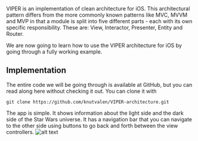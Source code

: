 VIPER is an implementation of clean architecture for iOS. This architectural pattern differs from the more commonly known patterns like MVC, MVVM and MVP in that a module is split into five different parts - each with its own specific responsibility. These are: View, Interactor, Presenter, Entity and Router.

We are now going to learn how to use the VIPER architecture for iOS by going through a fully working example.

## Implementation
The entire code we will be going through is available at GitHub, but you can read along here without checking it out. You can clone it with
```shell
git clone https://github.com/knutvalen/VIPER-architecture.git
```
The app is simple. It shows information about the light side and the dark side of the Star Wars universe. It has a navigation bar that you can navigate to the other side using buttons to go back and forth between the view controllers.
![alt text](https://github.com/knutvalen/knutvalen-web-app/blob/master/content/giphy.gif?raw=true)
